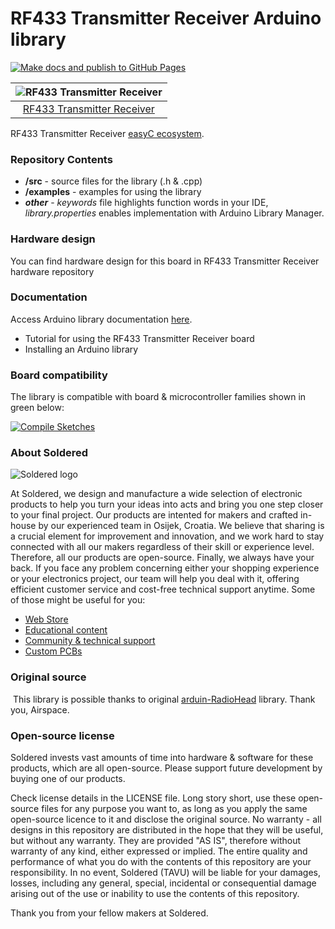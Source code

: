 # RF433 Transmitter Receiver Arduino library

[![Make docs and publish to GitHub Pages](https://github.com/SolderedElectronics/Soldered-RF433-Receiver-Transmitter-Arduino-Library/actions/workflows/make_docs.yml/badge.svg?branch=dev)](https://github.com/SolderedElectronics/Soldered-RF433-Receiver-Transmitter-Arduino-Library/actions/workflows/make_docs.yml)

| ![RF433 Transmitter Receiver](https://upload.wikimedia.org/wikipedia/commons/8/8f/Example_image.svg) |
| :--------------------------------------------------------------------------------------------------: |
|                      [RF433 Transmitter Receiver](https://www.solde.red/101224)                      |

RF433 Transmitter Receiver [easyC ecosystem](https://www.soldered.com/easyC).

### Repository Contents

- **/src** - source files for the library (.h & .cpp)
- **/examples** - examples for using the library
- **_other_** - _keywords_ file highlights function words in your IDE, _library.properties_ enables implementation with Arduino Library Manager.

### Hardware design

You can find hardware design for this board in RF433 Transmitter Receiver hardware repository

### Documentation

Access Arduino library documentation [here](https://e-radionicacom.github.io/Soldered-RF433-Receiver-Transmitter-Arduino-Library/).

- Tutorial for using the RF433 Transmitter Receiver board
- Installing an Arduino library

### Board compatibility

The library is compatible with board & microcontroller families shown in green below:

[![Compile Sketches](http://github-actions.40ants.com/e-radionicacom/Soldered-RF433-Receiver-Transmitter-Arduino-Library/matrix.svg?branch=dev&only=Compile%20Sketches)](https://github.com/SolderedElectronics/Soldered-RF433-Receiver-Transmitter-Arduino-Library/actions/workflows/compile_test.yml)

### About Soldered

![Soldered logo](https://raw.githubusercontent.com/e-radionicacom/Soldered-RF433-Receiver-Transmitter-Arduino-Library/dev/extras/Logo%20horizontal-2.svg)

At Soldered, we design and manufacture a wide selection of electronic products to help you turn your ideas into acts and bring you one step closer to your final project. Our products are intented for makers and crafted in-house by our experienced team in Osijek, Croatia. We believe that sharing is a crucial element for improvement and innovation, and we work hard to stay connected with all our makers regardless of their skill or experience level. Therefore, all our products are open-source. Finally, we always have your back. If you face any problem concerning either your shopping experience or your electronics project, our team will help you deal with it, offering efficient customer service and cost-free technical support anytime. Some of those might be useful for you:

- [Web Store](https://www.soldered.com)
- [Educational content](https://learn.soldered.com)
- [Community & technical support](https://community.soldered.com)
- [Custom PCBs](https://pcb.soldered.com)

### Original source

​
This library is possible thanks to original [arduin-RadioHead](http://www.airspayce.com/mikem/arduino/RadioHead/) library. Thank you, Airspace.

### Open-source license

Soldered invests vast amounts of time into hardware & software for these products, which are all open-source. Please support future development by buying one of our products.

Check license details in the LICENSE file. Long story short, use these open-source files for any purpose you want to, as long as you apply the same open-source licence to it and disclose the original source. No warranty - all designs in this repository are distributed in the hope that they will be useful, but without any warranty. They are provided "AS IS", therefore without warranty of any kind, either expressed or implied. The entire quality and performance of what you do with the contents of this repository are your responsibility. In no event, Soldered (TAVU) will be liable for your damages, losses, including any general, special, incidental or consequential damage arising out of the use or inability to use the contents of this repository.

Thank you from your fellow makers at Soldered.
